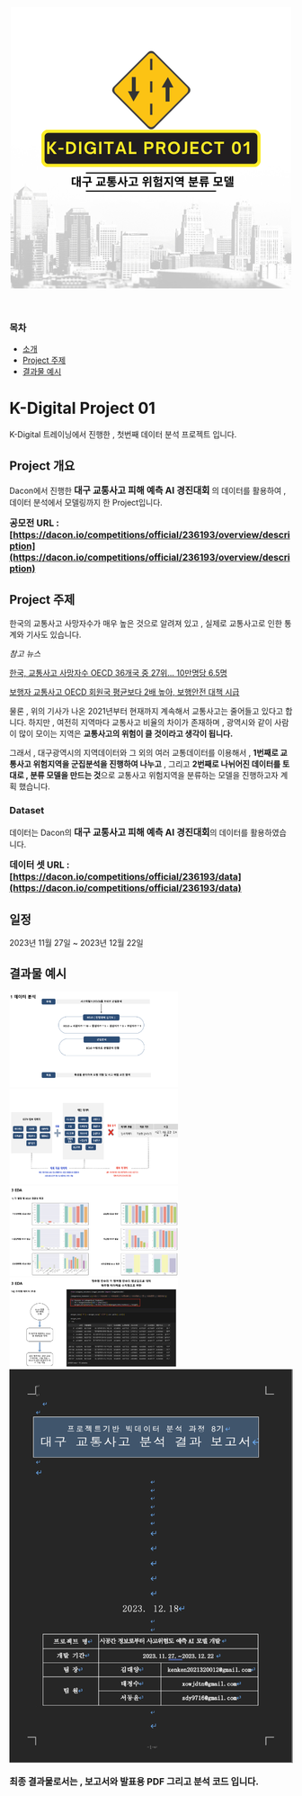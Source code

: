 <p align='center'>
    <img src="K-digital project 01.png">
</p>
<br>

### 목차
- [소개](#intro)
- [Project 주제](#subject)
- [결과물 예시](#result)

# K-Digital Project 01

K-Digital 트레이닝에서 진행한 , 첫번째 데이터 분석 프로젝트 입니다.

## <a id='intro'>Project 개요</a>

Dacon에서 진행한 <font size="3"><b>대구 교통사고 피해 예측 AI 경진대회</b></font> 의 데이터를 활용하여 , 데이터 분석에서 모델링까지 한 Project입니다.

<font size="3"><b>공모전 URL : [https://dacon.io/competitions/official/236193/overview/description](https://dacon.io/competitions/official/236193/overview/description)</b></font>

## <a id='subject'>Project 주제</a>

한국의 교통사고 사망자수가 매우 높은 것으로 알려져 있고 , 실제로 교통사고로 인한 통계와 기사도 있습니다.

_참고 뉴스_

[한국, 교통사고 사망자수 OECD 36개국 중 27위… 10만명당 6.5명](https://www.safetynews.co.kr/news/articleView.html?idxno=209365)

[보행자 교통사고 OECD 회원국 평균보다 2배 높아, 보행안전 대책 시급](https://m.boannews.com/html/detail.html?tab_type=1&idx=103316)

물론 , 위의 기사가 나온 2021년부터 현재까지 계속해서 교통사고는 줄어들고 있다고 합니다. 하지만 , 여전히 지역마다 교통사고 비율의 차이가 존재하며 , 광역시와 같이 사람이 많이 모이는 지역은 <b>교통사고의 위험이 클 것이라고 생각이 됩니다.</b>

그래서 , 대구광역시의 지역데이터와 그 외의 여러 교통데이터를 이용해서 , <b>1번째로 교통사고 위험지역을 군집분석을 진행하여 나누고</b> , 그리고 <b>2번째로 나뉘어진 데이터를 토대로 , 분류 모델을 만드는 것</b>으로 교통사고 위험지역을 분류하는 모델을 진행하고자 계획 했습니다.

### Dataset
데이터는 Dacon의 <font size="3"><b>대구 교통사고 피해 예측 AI 경진대회</b></font>의 데이터를 활용하였습니다.

<font size="3"><b>데이터 셋 URL : [https://dacon.io/competitions/official/236193/data](https://dacon.io/competitions/official/236193/data)</b></font>

## 일정
2023년 11월 27일 ~ 2023년 12월 22일

## <a id='result'>결과물 예시</a>
<img src="pdf_1.png" width="300"> <img src="pdf_2.png" width="300" height="170"><br>
<img src="pdf_3.png" width="300">
<img src="pdf_4.png" width="300" height="160">
<img src="result_1.png" width="605" height="700">
<br>
<br>
<font size="3"><b>최종 결과물로서는 , 보고서와 발표용 PDF 그리고 분석 코드 입니다.</b></font>
